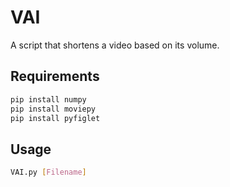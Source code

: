 # VAI
A script that shortens a video based on its volume.

## Requirements
```bash
pip install numpy
pip install moviepy
pip install pyfiglet
```

## Usage
```bash
VAI.py [Filename]
```
